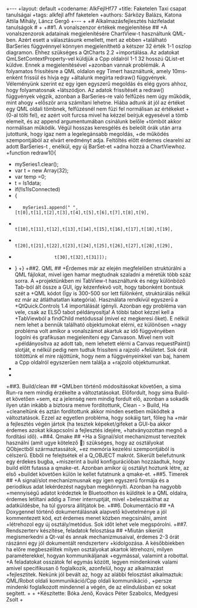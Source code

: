 +---
 +layout: default
 +codename: AlkFejlHf77
 +title: Faketelen Taxi csapat tanulságai
 +tags: alkfejl afhf faketelen
 +authors: Sárközy Balázs, Katona Attila Mihály, Láncz Gergő
 +---
 +
 +# Alkalmazásfejlesztés házifeladat tanulságok #
 +
 +##1.	A vonalszenzor értékek megjelenítése ##
+A vonalszenzorok adatainak megjelenítésére ChartView-t használtunk QML-ben.  Azért esett a választásunk emellett, mert az ebben +található BarSeries függvénnyel könnyen megjeleníthető a kétszer 32 érték 1-1 oszlop diagramon. Ehhez szükséges a QtCharts 2.2 +importálása. Az adatokat QmLSetContextProperty-vel küldjük a Cpp oldalról 1-1 32 hosszú QList-et küldve. Ennek a megjelenítésével +azonban vannak problémák. A folyamatos frissítésre a QML oldalon egy Timert használtunk, amely 10ms-enként frissül és hívja egy +általunk megírta redraw() függvények. Véleményünk szerint ez egy igen egyszerű megoldás és elég gyors ahhoz, hogy folyamatosnak +látszódjon. Az adatok frissítését a redraw() függvények végzik, azonban a BarSeries-re való felfűzés nem úgy működik, mint ahogy +először arra számítani lehetne. Hiába adtunk át jól az értéket egy QML oldali tömbnek, felfűzésnél nem fűzi fel normálisan az értékeket +(0-al tölti fel), ez azért volt furcsa mivel ha kézzel beírjuk egyesével a tömb elemeit, és az append argumentumában csinálunk belőle +tömböt akkor normálisan működik. Végül hosszas keresgélés és beleölt órák után arra jutottunk, hogy igaz nem a legelegánsabb megoldás, +de működés szempontjából az elvárt eredményt adja. Feltöltés előtt érdemes clearelni az adott BarSeries-t , enélkül, egy  új BarSet-et +adna hozzá a ChartViewhoz.
+function redraw1(){
+    mySeries1.clear();
+    var t = new Array(32);
+    var temp =0;
+    t = ls1data;
+    if(!ls1IsConnected) 
+    {
+   	 mySeries1.append(" ",[t[0],t[1],t[2],t[3],t[4],t[5],t[6],t[7],t[8],t[9],
+                    t[10],t[11],t[12],t[13],t[14],t[15],t[16],t[17],t[18],t[19],
+                    t[20],t[21],t[22],t[23],t[24],t[25],t[26],t[27],t[28],t[29],
+                    t[30],t[32],t[31]]);
+    }
+}
+##2.	QML ##
+Érdemes már az elején megfelelően struktúrálni a QML fájlokat, mivel igen hamar megtudnak szaladni a méretük több száz sorra.  A +projektünkben mi TabView-t használtunk és négy különböző Tab-ból ált össze a GUI, így kézenfekvő volt, hogy tabonként bontsuk szét a +QML kódot (Így is 300-500 sor lett fülönként, struktúrálás nélkül ez már az átláthatatlan kategória). Használata rendkívül egyszerű a +QtQuick.Controls 1.4 importálását igényli. Azonban egy probléma van vele, csak az ELSŐ tabot példányosítja! A többi tabot kézzel kell a +TabViewból a findChild metódussal (mivel ez megkeresi őket). E nélkül nem lehet a bennük található objektumokat elérni, ez különösen +nagy probléma volt amikor a vonalszámot akartuk az idő függvényében logolni és grafikusan megjeleníteni egy Canvason. Mivel nem volt +példányosítva az adott tab, nem lehetett elérni a Canvas requestPaint() slotját, e nélkül pedig nem tudtuk frissíteni a rajzoló +felületet. Sok órát töltöttünk el mire rájöttünk, hogy nem a függvényeinkkel van baj, hanem a Cpp oldalról egyszerűen nem találja a +rajzoló objektumunkat.
+ 
+ 
+##3.	Build/clean ##
+QMLben történő módosításokat követően, a sima Run-ra nem mindig érzékelte a változtatásokat. Előfordult, hogy sima Build-et követően +sem, ez a jelenség nem mindig fordult elő, azonban a sokadik ilyen után inkább a biztosra menve fordítottunk, Clean - > Build, Ha +cleaneltünk és aztán fordítottunk akkor minden esetben működtek a változtatások. Ezzel az egyetlen probléma, hogy sokáig tart, főleg ha +már a fejlesztés végén jártok (ha tesztek képeket/gifeket a GUI-ba akkor érdemes azokat kikapcsolni a fejlesztés idejére, +hatványozottan megnő a fordítási idő).
+##4.	Qmake ##
+Ha a Signal/slot mechanizmust tervezitek használni (amit ugye kötelező  ) szükséges, hogy az osztályokat QObjectből származtassátok, +ez memória kezelési szempontjából is célszerű.  Ebből ne felejtsétek el a Q_OBJECT makrót. Sikerült belefutnunk egy érdekes bugba, +miszerint a build konfigurációban hozzáadtuk, hogy build előtt futassa a qmake-et.  Azonban amikor új osztályt hoztunk létre, az első +buildet követően külön le kellet futatnunk a qmake-et.
+##5.	Timerek ##
+A signal/slot mechanizmusnak egy igen egyszerű formája és a periodikus adat lekérdezést nagyban megkönnyíti. Azonban ha nagyobb +mennyiségű adatot krédeztek le Bluetoothon és külditek le a QML oldalra, érdemes letiltani addig a Timer interruptját, mivel +beleszakíthat az adatküldésbe, ha túl gyorsra állítjátok be.
+##6.	Dokumentáció ##
+A Doxygennel történő dokumentálásnak alapvető követelménye a jól kommentezett kód, ezt érdemes menet közben megcsinálni, amint +létrehozol egy új osztály/metódus. Sok időt lehet vele megspórolni.
+##7.	Rendszerterv készítése, feladatok felosztása ##
+Miután sikerült megismerkedni a Qt-val és annak mechanizmusaival, érdemes 2-3 órát rászánni egy jól dokumentált rendszerterv +kidolgozása. A későbbiekben ha előre megbeszélitek milyen osztályokat akartok létrehozni, milyen paraméterekkel, hogyan kommunikáljanak +egymással, valamint a robottal. 
+A feladatokat osszátok fel egymás között, legyen mindenkinek valami amivel specifikusan ő foglalkozik, azonfelül, hogy az alkalmazást +fejlesztitek. Nekünk jól bevált az, hogy az alábbi felosztást alkalmaztuk:  QML/Robot oldali kommunikáció/Cpp oldali kommunikáció , +persze mindenki foglalkozott mindennel a végén, de az elindulásban ez sokat segített. 
+
+
 +Készítette: Bóka Jenő, Kovács Péter Szabolcs, Medgyesi Zsolt
 + 
